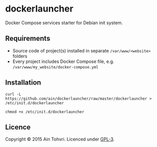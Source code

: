 # dockerlauncher

Docker Compose services starter for Debian init system.

## Requirements

- Source code of project(s) installed in separate `/var/www/<website>` folders
- Every project includes Docker Compose file, e.g. `/var/www/my_website/docker-compose.yml`

## Installation

```
curl -L https://github.com/ain/dockerlauncher/raw/master/dockerlauncher > /etc/init.d/dockerlauncher
```

```
chmod +x /etc/init.d/dockerlauncher
```

## Licence

Copyright © 2015 Ain Tohvri. Licenced under [GPL-3](LICENSE).
